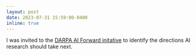 ```yaml
---
layout: post
date: 2023-07-31 15:59:00-0400
inline: true
---
```

I was invited to the [DARPA AI Forward initative](https://www.darpa.mil/work-with-us/ai-forward) to identify the directions AI research should take next.
